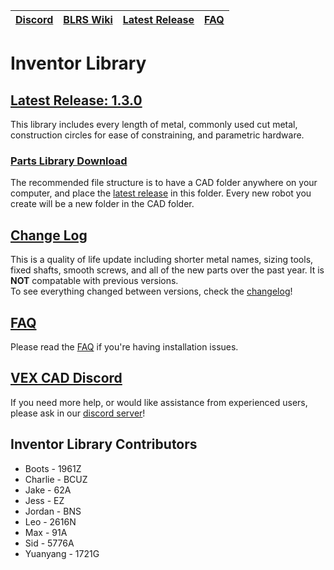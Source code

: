 |[Discord](https://discord.gg/BKV3DJm)|[BLRS Wiki](https://wiki.purduesigbots.com/hardware/vex-cad/inventor)|[Latest Release](https://github.com/VEX-CAD/VEX-CAD-Inventor/releases/latest)|[FAQ](https://github.com/VEX-CAD/VEX-CAD-Inventor/wiki)
|---|---|---|---|

# Inventor Library
## [Latest Release: 1.3.0](https://github.com/VEX-CAD/VEX-CAD-Inventor/releases/latest)

This library includes every length of metal, commonly used cut metal, construction circles for ease of constraining, and parametric hardware.

### [Parts Library Download](https://github.com/VEX-CAD/VEX-CAD-Inventor/releases/latest)
The recommended file structure is to have a CAD folder anywhere on your computer, and place the [latest release](https://github.com/VEX-CAD/VEX-CAD-Inventor/releases/latest) in this folder. Every new robot you create will be a new folder in the CAD folder.

## [Change Log](https://github.com/VEX-CAD/VEX-CAD-Inventor/blob/main/changelog.txt)
This is a quality of life update including shorter metal names, sizing tools, fixed shafts, smooth screws, and all of the new parts over the past year.  It is **NOT** compatable with previous versions.  
To see everything changed between versions, check the [changelog](https://github.com/VEX-CAD/VEX-CAD-Inventor/blob/main/changelog.txt)!

## [FAQ](https://github.com/VEX-CAD/VEX-CAD-Inventor/wiki)
Please read the [FAQ](https://github.com/VEX-CAD/VEX-CAD-Inventor/wiki) if you're having installation issues. 

## [VEX CAD Discord](https://discord.gg/BKV3DJm)
If you need more help, or would like assistance from experienced users, please ask in our [discord server](https://discord.gg/BKV3DJm)!

## Inventor Library Contributors
 - Boots - 1961Z
 - Charlie - BCUZ
 - Jake - 62A
 - Jess - EZ
 - Jordan - BNS
 - Leo - 2616N
 - Max - 91A
 - Sid - 5776A
 - Yuanyang - 1721G
